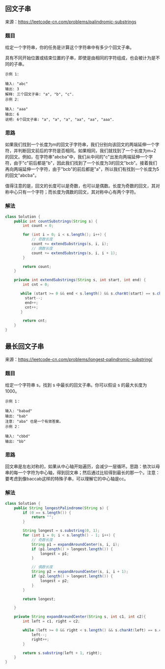 
## 回文子串
来源：https://leetcode-cn.com/problems/palindromic-substrings

### 题目
给定一个字符串，你的任务是计算这个字符串中有多少个回文子串。

具有不同开始位置或结束位置的子串，即使是由相同的字符组成，也会被计为是不同的子串。
```
示例 1:

输入: "abc"
输出: 3
解释: 三个回文子串: "a", "b", "c".
示例 2:

输入: "aaa"
输出: 6
说明: 6个回文子串: "a", "a", "a", "aa", "aa", "aaa".
```

### 思路
如果我们找到一个长度为m的回文子字符串，我们分别向该回文的两端延伸一个字符，并判断回文前后的字符是否相同。如果相同，我们就找到了一个长度为m+2的回文。例如，在字符串"abcba"中，我们从中间的"c"出发向两端延伸一个字符，由于"c"前后都是"b"，因此我们找到了一个长度为3的回文"bcb"。接着我们再向两端延伸一个字符，由于"bcb"的前后都是"a"，所以我们有找到一个长度为5 的回文"abcba"。

值得注意的是，回文的长度可以是奇数，也可以是偶数。长度为奇数的回文，其对称中心只有一个字符；而长度为偶数的回文，其对称中心有两个字符。

### 解法
```java
class Solution {
    public int countSubstrings(String s) {
        int count = 0;

        for (int i = 0; i < s.length(); i++) {
            // 奇数长度
            count += extendSubstrings(s, i, i);  
            // 偶数长度   
            count += extendSubstrings(s, i, i + 1);
        }

        return count;
    }

    private int extendSubstrings(String s, int start, int end) {
        int cnt = 0;

       while (start >= 0 && end < s.length() && s.charAt(start) == s.charAt(end)) {
         start--;
         end++;
         cnt++;
       }

        return cnt;
    }
}
```


## 最长回文子串
来源：https://leetcode-cn.com/problems/longest-palindromic-substring/

### 题目
给定一个字符串 s，找到 s 中最长的回文子串。你可以假设 s 的最大长度为 1000。

```
示例 1：

输入: "babad"
输出: "bab"
注意: "aba" 也是一个有效答案。
示例 2：

输入: "cbbd"
输出: "bb"
```

### 思路
回文串是左右对称的，如果从中心轴开始遍历，会减少一层循环。思路：依次以母串的每一个字符为中心轴，得到回文串；然后通过比较得到最长的那一个。注意：要考虑到像baccab这样的特殊子串，可以理解它的中心轴是cc。

### 解法
```java
class Solution {
    public String longestPalindrome(String s) {
    	if (0 == s.length()) {
    		return "";
		}

    	String longest = s.substring(0, 1);
    	for (int i = 0; i < s.length() - 1; i++) {
            // 奇数长度
			String p1 = expandAroundCenter(s, i, i);
			if (p1.length() > longest.length()) {
				longest = p1;
			}

            // 偶数长度
			String p2 = expandAroundCenter(s, i, i + 1);
			if (p2.length() > longest.length()) {
				longest = p2;
			}
		}

    	return longest;

    }

    private String expandAroundCenter(String s, int c1, int c2){
    	int left = c1, right = c2;

    	while (left >= 0 && right < s.length() && s.charAt(left) == s.charAt(right)) {
    		left--;
    		right++;
		}

    	return s.substring(left + 1, right);
    }
}
```
